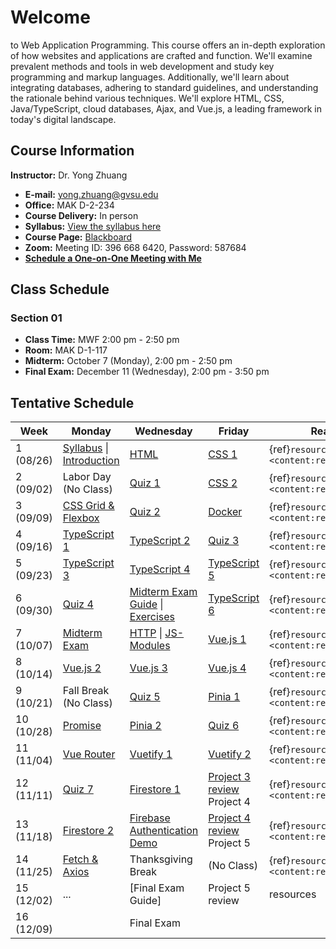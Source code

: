 # Welcome

to Web Application Programming. This course offers an in-depth exploration of how websites and applications are crafted and function. We'll examine prevalent methods and tools in web development and study key programming and markup languages. Additionally, we'll learn about integrating databases, adhering to standard guidelines, and understanding the rationale behind various techniques. We'll explore HTML, CSS, Java/TypeScript, cloud databases, Ajax, and Vue.js, a leading framework in today's digital landscape.

## Course Information

**Instructor:** Dr. Yong Zhuang

- <i class="fa fa-envelope"></i> **E-mail:** [yong.zhuang@gvsu.edu](mailto:yong.zhuang@gvsu.edu)
- <i class="fa fa-building"></i> **Office:** MAK D-2-234
- <i class="fa fa-chalkboard-teacher"></i> **Course Delivery:** In person
- <i class="fa fa-book-reader"></i> **Syllabus:** [View the syllabus here](assets/pdf/syllabus.pdf)
- <i class="fa fa-book"></i> **Course Page:** [Blackboard](https://lms.gvsu.edu/)
- <i class="fa fa-video"></i> **Zoom:** Meeting ID: 396 668 6420, Password: 587684
- <i class="fa fa-calendar"></i> [**Schedule a One-on-One Meeting with Me**](https://outlook.office.com/bookwithme/user/8e0ad8c680e644aab3c32cd9c13b690b@gvsu.edu/meetingtype/9w4hDtDIaEmhON9SMd9_4Q2?anonymous&ep=mLinkFromTile)

## Class Schedule

### Section 01

- **Class Time:** MWF 2:00 pm - 2:50 pm
- **Room:** MAK D-1-117
- **Midterm:** October 7 (Monday), 2:00 pm - 2:50 pm
- **Final Exam:** December 11 (Wednesday), 2:00 pm - 3:50 pm

## Tentative Schedule

| Week | Monday | Wednesday | Friday | Reading |
| --- | --- | --- | --- | --- |
| 1 (08/26) | [Syllabus](assets/pdf/Syllabus-Intro.pdf) \| [Introduction](assets/pdf/Introduction.pdf) | [HTML](assets/pdf/HTML.pdf) | [CSS 1](assets/pdf/CSS-I.pdf) | {ref}`resources <content:references:w1>` |
| 2 (09/02) | Labor Day (No Class) | [Quiz 1](quizzes/1.md) | [CSS 2](assets/pdf/CSS-II.pdf) | {ref}`resources <content:references:w2>` |
| 3 (09/09) | [CSS Grid & Flexbox](assets/pdf/CSS-Grid-Flexbox.pdf) | [Quiz 2](quizzes/2.md) | [Docker](assets/pdf/Docker.pdf) | {ref}`resources <content:references:w3>` |
| 4 (09/16) | [TypeScript 1](assets/pdf/TypeScript-I.pdf) | [TypeScript 2](assets/pdf/TypeScript-II.pdf) | [Quiz 3](quizzes/3.md) | {ref}`resources <content:references:w4>` |
| 5 (09/23) | [TypeScript 3](assets/pdf/TypeScript-III.pdf) | [TypeScript 4](assets/pdf/TypeScript-IV.pdf) | [TypeScript 5](assets/pdf/TypeScript-V.pdf) | {ref}`resources <content:references:w5>` |
| 6 (09/30) | [Quiz 4](quizzes/4.md) | [Midterm Exam Guide](exams/midterm-guide.md) \| [Exercises](exams/midterm-exercises.md) | [TypeScript 6](assets/pdf/TypeScript-VI.pdf) | {ref}`resources <content:references:w6>` |
| 7 (10/07) | [Midterm Exam](exams/midterm-exam.md) | [HTTP](assets/pdf/HTTP.pdf) \| [JS-Modules](assets/pdf/JS-Modules.pdf) | [Vue.js 1](assets/pdf/VueJS-3.x-I.pdf) | {ref}`resources <content:references:w7>` |
| 8 (10/14) | [Vue.js 2](assets/pdf/VueJS-3.x-II.pdf) | [Vue.js 3](assets/pdf/VueJS-3.x-III.pdf) | [Vue.js 4](assets/pdf/VueJS-3.x-IV.pdf) | {ref}`resources <content:references:w8>` |
| 9 (10/21) | Fall Break (No Class) | [Quiz 5](quizzes/5.md) | [Pinia 1](assets/pdf/Pinia.pdf) | {ref}`resources <content:references:w9>` |
| 10 (10/28) | [Promise](assets/pdf/Promise.pdf) | [Pinia 2](assets/pdf/Pinia-II.pdf) | [Quiz 6](quizzes/6.md) | {ref}`resources <content:references:w10>` |
| 11 (11/04) | [Vue Router](assets/pdf/Vue-Router4.x.pdf) | [Vuetify 1](assets/pdf/Vuetify.pdf) | [Vuetify 2](assets/pdf/Vuetify-II.pdf) | {ref}`resources <content:references:w11>` |
| 12 (11/11) | [Quiz 7](quizzes/7.md) | [Firestore 1](assets/pdf/Firestore.pdf) | [Project 3 review](https://stackblitz.com/github/GVSU-CIS371/w24-project3/tree/main?file=src%2Fstores%2Fbeverage.ts) <br> Project 4 | {ref}`resources <content:references:w12>` |
| 13 (11/18) | [Firestore 2](assets/pdf/Firestore-II.pdf) | [Firebase Authentication](assets/pdf/FirebaseUserAuthentication.pdf)<br> [Demo](https://stackblitz.com/github/GVSU-CIS371/sample-code/tree/main/Firebase/Authentication/SigninSignup?file=README.md) | [Project 4 review](https://stackblitz.com/github/GVSU-CIS371/w24-project5/tree/main?file=src%2Fstores%2Fbeverage.ts) <br> Project 5 | {ref}`resources <content:references:w13>` |
| 14 (11/25) | [Fetch & Axios](assets/pdf/Fetch-Axios.pdf) | Thanksgiving Break | (No Class) | {ref}`resources <content:references:w14>` |
| 15 (12/02) | ... | [Final Exam Guide] | Project 5 review | resources |
| 16 (12/09) |  | Final Exam |  |  |
